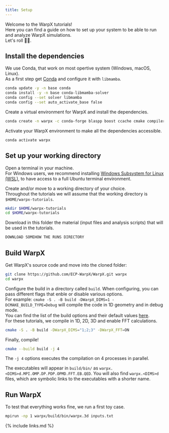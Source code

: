 ```yaml
---
title: Setup
---
```


Welcome to the WarpX tutorials!  
Here you can find a guide on how to set up your system to be able to run and analyze WarpX simulations.  
Let's roll 💃🕺. 


## Install the dependencies

We use Conda, that work on most opertive system (Windows, macOS, Linux).  
As a first step get [Conda](https://docs.conda.io/en/latest/) and configure it with `libmamba`.  

```bash
conda update -y -n base conda
conda install -y -n base conda-libmamba-solver
conda config --set solver libmamba
conda config --set auto_activate_base false
```

Create a virtual environment for WarpX and install the dependencies. 

```bash
conda create -n warpx -c conda-forge blaspp boost ccache cmake compilers git "heffte=*=mpi_mpich*" lapackpp "openpmd-api=*=mpi_mpich*" openpmd-viewer python make numpy pandas scipy yt "fftw=*=mpi_mpich*" pkg-config matplotlib mamba mpich mpi4py ninja pip virtualenv
```

Activate your WarpX environment to make all the dependencies accessible. 

```bash
conda activate warpx
```


## Set up your working directory 

Open a terminal in your machine.  
For Windows users, we recommend installing [Windows Subsystem for Linux (WSL)](https://ubuntu.com/desktop/wsl), to have access to a full Ubuntu terminal environment.  

Create and/or move to a working directory of your choice.  
Throughout the tutorials we will assume that the working directory is `$HOME/warpx-tutorials`. 

```bash
mkdir $HOME/warpx-tutorials
cd $HOME/warpx-tutorials
```

Download in this folder the material (input files and analysis scripts) 
that will be used in the tutorials. 

```bash 
DOWNLOAD SOMEHOW THE RUNS DIRECTORY
```


## Build WarpX

Get WarpX's source code and move into the cloned folder:  

```bash
git clone https://github.com/ECP-WarpX/WarpX.git warpx
cd warpx
```
Configure the build in a directory called `build`.
When configuring, you can pass different flags that enble or disable various options.  
For example: `cmake -S . -B build -DWarpX_DIMS=1 -DCMAKE_BUILD_TYPE=Debug`
will compile the code in 1D geometry and in debug mode.  
You can find the list of the build options and their default values 
[here](https://warpx.readthedocs.io/en/latest/install/cmake.html#build-options).  
For these tutorials, we compile in 1D, 2D, 3D and enable FFT calculations.

```bash
cmake -S . -B build -DWarpX_DIMS="1;2;3" -DWarpX_FFT=ON
```

Finally, compile!

```bash
cmake --build build -j 4 
```

The `-j 4` options executes the compilation on 4 processes in parallel.

The executables will appear in `build/bin/` as `warpx.<DIMS>d.MPI.OMP.DP.PDP.OPMD.FFT.EB.QED`. 
You will also find `warpx.<DIMS>d` files, which are symbolic links to the executables with a shorter name. 


## Run WarpX 

To test that everything works fine, we run a first toy case.  


```bash  
mpirun -np 1 warpx/build/bin/warpx.3d inputs.txt
```



{% include links.md %}
